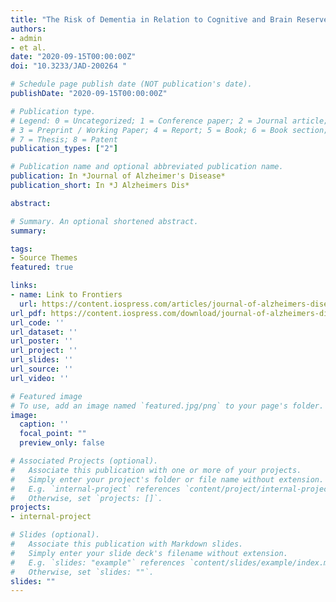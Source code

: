 ```yaml
---
title: "The Risk of Dementia in Relation to Cognitive and Brain Reserve"
authors:
- admin
- et al.
date: "2020-09-15T00:00:00Z"
doi: "10.3233/JAD-200264 "

# Schedule page publish date (NOT publication's date).
publishDate: "2020-09-15T00:00:00Z"

# Publication type.
# Legend: 0 = Uncategorized; 1 = Conference paper; 2 = Journal article;
# 3 = Preprint / Working Paper; 4 = Report; 5 = Book; 6 = Book section;
# 7 = Thesis; 8 = Patent
publication_types: ["2"]

# Publication name and optional abbreviated publication name.
publication: In *Journal of Alzheimer's Disease*
publication_short: In *J Alzheimers Dis*

abstract: 

# Summary. An optional shortened abstract.
summary: 

tags:
- Source Themes
featured: true

links:
- name: Link to Frontiers
  url: https://content.iospress.com/articles/journal-of-alzheimers-disease/jad200264
url_pdf: https://content.iospress.com/download/journal-of-alzheimers-disease/jad200264?id=journal-of-alzheimers-disease%2Fjad200264
url_code: ''
url_dataset: ''
url_poster: ''
url_project: ''
url_slides: ''
url_source: ''
url_video: ''

# Featured image
# To use, add an image named `featured.jpg/png` to your page's folder. 
image:
  caption: ''
  focal_point: ""
  preview_only: false

# Associated Projects (optional).
#   Associate this publication with one or more of your projects.
#   Simply enter your project's folder or file name without extension.
#   E.g. `internal-project` references `content/project/internal-project/index.md`.
#   Otherwise, set `projects: []`.
projects:
- internal-project

# Slides (optional).
#   Associate this publication with Markdown slides.
#   Simply enter your slide deck's filename without extension.
#   E.g. `slides: "example"` references `content/slides/example/index.md`.
#   Otherwise, set `slides: ""`.
slides: ""
---
```

